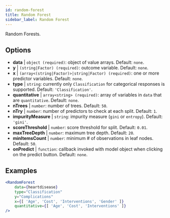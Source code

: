 ```yaml
---
id: random-forest
title: Random Forest
sidebar_label: Random Forest
---
```


Random Forests.

## Options

* __data__ | `object (required)`: object of value arrays. Default: `none`.
* __y__ | `(string|Factor) (required)`: outcome variable. Default: `none`.
* __x__ | `(array<(string|Factor)>|string|Factor) (required)`: one or more predictor variables. Default: `none`.
* __type__ | `string`: currently only `Classification` for categorical responses is supported. Default: `'Classification'`.
* __quantitative__ | `array<string> (required)`: array of variables in `data` that are `quantitative`. Default: `none`.
* __nTrees__ | `number`: number of trees. Default: `50`.
* __nTry__ | `number`: number of predictors to check at each split. Default: `1`.
* __impurityMeasure__ | `string`: impurity measure (`gini` or `entropy`). Default: `'gini'`.
* __scoreThreshold__ | `number`: score threshold for split. Default: `0.01`.
* __maxTreeDepth__ | `number`: maximum tree depth. Default: `20`.
* __minItemsCount__ | `number`: minimum # of observations in leaf nodes. Default: `50`.
* __onPredict__ | `function`: callback invoked with model object when clicking on the predict button. Default: `none`.


## Examples

```jsx live
<RandomForest 
    data={heartdisease} 
    type="Classification"
    y="Complications"
    x={[ 'Age', 'Cost', 'Interventions', 'Gender' ]}
    quantitative={[ 'Age', 'Cost', 'Interventions' ]}
/>
```

